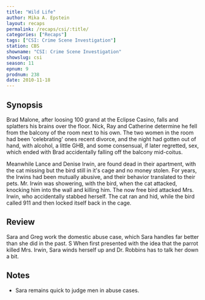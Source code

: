 ```yaml
---
title: "Wild Life"
author: Mika A. Epstein
layout: recaps
permalink: /recaps/csi/:title/
categories: ["Recaps"]
tags: ["CSI: Crime Scene Investigation"]
station: CBS
showname: "CSI: Crime Scene Investigation"
showslug: csi
season: 11
epnum: 9
prodnum: 238
date: 2010-11-18
---
```


## Synopsis

Brad Malone, after loosing 100 grand at the Eclipse Casino, falls and splatters his brains over the floor. Nick, Ray and Catherine determine he fell from the balcony of the room next to his own. The two women in the room had been 'celebrating' ones recent divorce, and the night had gotten out of hand, with alcohol, a little GHB, and some consensual, if later regretted, sex, which ended with Brad accidentally falling off the balcony mid-coitus.

Meanwhile Lance and Denise Irwin, are found dead in their apartment, with the cat missing but the bird still in it's cage and no money stolen. For years, the Irwins had been mutually abusive, and their behavior translated to their pets. Mr. Irwin was showering, with the bird, when the cat attacked, knocking him into the wall and killing him. The now free bird attacked Mrs. Irwin, who accidentally stabbed herself. The cat ran and hid, while the bird called 911 and then locked itself back in the cage.

## Review

Sara and Greg work the domestic abuse case, which Sara handles far better than she did in the past. S When first presented with the idea that the parrot killed Mrs. Irwin, Sara winds herself up and Dr. Robbins has to talk her down a bit.

## Notes

* Sara remains quick to judge men in abuse cases.
